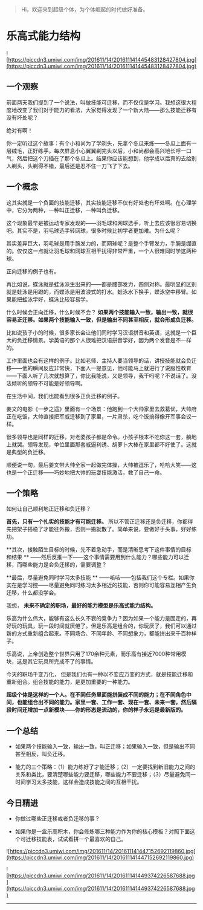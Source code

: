 > Hi，欢迎来到超级个体，为个体崛起的时代做好准备。

# 乐高式能力结构

![https://piccdn3.umiwi.com/img/201611/14/201611141445483128427804.jpg](https://piccdn3.umiwi.com/img/201611/14/201611141445483128427804.jpg)

## 一个观察

前面两天我们提到了一个说法，叫做技能可迁移，而不仅仅是学习。我想这很大程度地改变了我们对于能力的看法，大家觉得发现了一个新大陆——那么技能迁移有没有坏处呢？

绝对有啊！

你一定听过这个故事：有个小和尚为了学剃头，先拿个冬瓜来练——冬瓜上面有一层绒毛，正好练手。每次屏息小心翼翼剃完头以后，小和尚都会高兴地长呼一口气，然后把这个刀插在了那个冬瓜上。结果你应该能想到，他学成以后真的去给别人剃头，头剃得不错，最后还是忍不住一刀飞了下去。

## 一个概念

这其实就是一个负面的技能迁移，其实技能迁移不仅有好处也有坏处啊。在心理学中，它分为两种，一种叫正迁移，一种叫负迁移。

这个现象最早是被运动专家发现的——羽毛球和网球选手，听上去应该很容易切换吧。其实不是，羽毛球选手转网球，很多时候比初学者更加难。为什么呢？

其实差异巨大，羽毛球是用手腕发力的，而网球呢？是整个手臂发力，手腕是绷直的。仅仅这一点就让羽毛球和网球互相干扰得非常严重，一个人很难同时学这两种球。

正向迁移的例子也有。

再比如说，蝶泳就是蛙泳派生出来的——都是腰部发力，四侧对称。最明显的区别就是蛙泳是用蹬的，而蝶泳是用波浪式的打水。蛙泳水下换手，蝶泳空中移臂。如果能把蛙泳学好，蝶泳比较容易学。

什么时候会正向迁移，什么时候不会？ **如果两个技能输入一致，输出一致，就很容易正迁移。如果两个技能输入一致，但是输出不同甚至相反，就会形成负迁移。**

比如说孩子小的时候，很多家长会让他们同时学习汉语拼音和英语，这就是一个巨大的负迁移情景。学英语的那个人很难把汉语拼音学好，因为两个发音是不一样的。 

工作里面也会有这样的例子。比如老师、主持人要当领导的话，讲授技能就会负迁移——他的瞬间反应非常快，下面人一提意见，他可能马上就进行了说服性教育——下面人听了几次就想算了，你比我能说，又是领导，我干吗呢？不说话了。没法倾听的领导不可能是好领导啊。

在生活中间，我们也能看到很多正负迁移的例子。

姜文的电影《一步之遥》里面有一个场景：他跑到一个大帅家里去救葛优，大帅府正在吃饭，大帅直接把军威迁移到了家里，一片肃杀，吃个饭搞得像开军事会议一样。

很多领导也是同样的迁移，对老婆孩子都是命令。小孩子根本不吃你这一套，躺地上就哭。领导发现，单位里面那套威逼利诱、胡萝卜大棒在家里都不好使了。这就是典型的负迁移。

顺便说一句，最后姜文带大帅全家一起做完体操，大帅被逗乐了，哈哈大笑——这也是一个正迁移——巧妙地把大帅的玩耍技能激活，救了自己一命。

## 一个策略

如何让自己顺利地正迁移和负迁移？

 **首先，只有一个扎实的技能才有可能迁移。** 所以不管正迁移还是负迁移，你都得先把架子搭稳了才能往外搬，否则一搬就散了。简单来说，要做好手头事，好好练功。

 **其次，接触陌生目标的时候，先不着急动手，而是清晰思考下这件事情的目标和结果 ** ——然后反推一下——这个事情需要用到什么能力？哪些能力可以迁移，而哪些能力是会负迁移的，需要调整？

 **最后，尽量避免同时学习太多技能 ** ——咳咳——包括我们这个专栏。如果你实在是学习控——尽量避免同时练习太多相近的技能，否则你可能容易互相产生负迁移，什么都没学会。

我想， **未来不确定的职场，最好的能力模型是乐高式能力结构。**

乐高为什么伟大，能够有这么长久不衰的竞争力？因为如果一个能力是固定的，再好玩的玩具，玩一段时间就厌倦了。但是乐高是组合的，你玩厌了，我们可以通过新的方式重新组合起来。不同场合、不同年龄、不同想象力，都能拼出来千百种样子。

乐高说，上帝创造整个世界只用了170余种元素，而乐高有接近7000种常用模块，这是其它玩具所完成不了的事情。

今天的职场千变万化， 但是我们也有一种以不变应万变的方式，就是技能迁移和重新组合。组合技能的能力，是更加重要的一种能力。

 **超级个体是这样的一个人。在不同任务里面能拼装成不同的能力；在不同角色中间，也能组合出不同的能力。家里一套、工作一套、现在一套、未来一套，然后隔段时间还增加一点新模块——你的形态是流动的，你的样子永远是最新版的。**

## 一个总结

* 如果两个技能输入一致，输出一致，叫正迁移；如果输入一致，但是输出不同甚至相反，叫负迁移。

* 能力的三个策略：（1）能力练好了才能迁移；（2）一定要找到新旧能力之间的关系和类比，要清楚哪些能力要迁移，哪些能力不要迁移；（3）尽量避免同一时间学习太多技能，这样会造成技能之间的互相干扰。

##  今日精进

* 你做过哪些正迁移或者负迁移的事？

* 如果你是一盒乐高积木，你会修炼哪三种能力作为你的核心模板？对照下面这个可迁移技能表，试试看拼一个最喜欢的自己。

![https://piccdn3.umiwi.com/img/201611/14/201611141447152692119860.jpg](https://piccdn3.umiwi.com/img/201611/14/201611141447152692119860.jpg)

![https://piccdn3.umiwi.com/img/201611/14/201611141449374226587688.jpg](https://piccdn3.umiwi.com/img/201611/14/201611141449374226587688.jpg)

---
